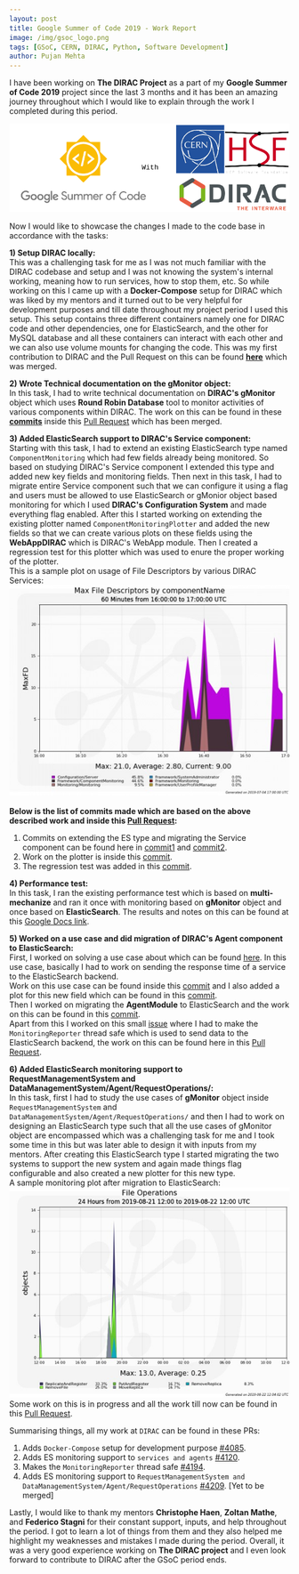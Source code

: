 ```yaml
---
layout: post
title: Google Summer of Code 2019 - Work Report
image: /img/gsoc_logo.png
tags: [GSoC, CERN, DIRAC, Python, Software Development]
author: Pujan Mehta
---
```


I have been working on **The DIRAC Project** as a part of my **Google Summer of Code 2019** project since the last 3 months and it has been an amazing journey throughout which I would like to explain through the work I completed during this period.

![GSoC 2019 Cover Image by Pujan](/img/GSoC_merged.png)

Now I would like to showcase the changes I made to the code base in accordance with the tasks:

**1) Setup DIRAC locally:** <br>
This was a challenging task for me as I was not much familiar with the DIRAC codebase and setup and I was not knowing the system's internal working, meaning how to run services, how to stop them, etc.
So while working on this I came up with a **Docker-Compose** setup for DIRAC which was liked by my mentors and it turned out to be very helpful for development purposes and till date throughout my project period I used this setup. This setup contains three different containers namely one for DIRAC code and other dependencies, one for ElasticSearch, and the other for MySQL database and all these containers can interact with each other and we can also use volume mounts for changing the code.
This was my first contribution to DIRAC and the Pull Request on this can be found **[here](https://github.com/DIRACGrid/DIRAC/pull/4085)** which was merged.

**2) Wrote Technical documentation on the gMonitor object:** <br>
In this task, I had to write technical documentation on **DIRAC's gMonitor** object which uses **Round Robin Database** tool to monitor activities of various components within DIRAC.
The work on this can be found in these **[commits](https://github.com/DIRACGrid/DIRAC/pull/4120/commits/6564f40ac953dc451066b7c01cf304952af5ea6e)** inside this [Pull Request](https://github.com/DIRACGrid/DIRAC/pull/4120) which has been merged.

**3) Added ElasticSearch support to DIRAC's Service component:** <br>
Starting with this task, I had to extend an existing ElasticSearch type named `ComponentMonitoring` which had few fields already being monitored. So based on studying DIRAC's Service component I extended this type and added new key fields and monitoring fields.
Then next in this task, I had to migrate entire Service component such that we can configure it using a flag and users must be allowed to use ElasticSearch or gMonior object based monitoring for which I used **DIRAC's Configuration System** and made everything flag enabled.
After this I started working on extending the existing plotter named `ComponentMonitoringPlotter` and added the new fields so that we can create various plots on these fields using the **WebAppDIRAC** which is DIRAC's WebApp module.
Then I created a regression test for this plotter which was used to enure the proper working of the plotter. <br>
This is a sample plot on usage of File Descriptors by various DIRAC Services:<br>
![Sample plot of MaxFD](/img/maxFD_ComponentMonitoring.jpg)
<br>
<br>
**Below is the list of commits made which are based on the above described work and inside this [Pull Request](https://github.com/DIRACGrid/DIRAC/pull/4120):** <br>
1) Commits on extending the ES type and migrating the Service component can be found here in [commit1](https://github.com/DIRACGrid/DIRAC/pull/4120/commits/0aed45b2527aa7bb940ee6b3f674cea80e0f71c9) and [commit2](https://github.com/DIRACGrid/DIRAC/pull/4120/commits/f025d506154c4416f69a62b27f28edd2780b97ec). <br>
2) Work on the plotter is inside this [commit](https://github.com/DIRACGrid/DIRAC/pull/4120/commits/4f358e5d241c31d18bd06ff576361566b341408c). <br>
3) The regression test was added in this [commit](https://github.com/DIRACGrid/DIRAC/pull/4120/commits/8274ec3b05136dd16ff6bb2052bfe59cb7ad2409). <br>

**4) Performance test:** <br>
In this task, I ran the existing performance test which is based on **multi-mechanize** and ran it  once with monitoring based on **gMonitor** object and once based on **ElasticSearch**.
The results and notes on this can be found at this [Google Docs link](https://docs.google.com/document/d/17bU507piVlNr-_vob3T4o_HiJyZ0lFNsAu67V5ec2R4/edit?usp=sharing). <br>

**5) Worked on a use case and did migration of DIRAC's Agent component to ElasticSearch:** <br>
First, I worked on solving a use case about which can be found [here](https://github.com/DIRACGrid/DIRAC/issues/2138). In this use case, basically I had to work on sending the response time of a service to the ElasticSearch backend.<br>
Work on this use case can be found inside this [commit](https://github.com/DIRACGrid/DIRAC/pull/4120/commits/0933da551c408ead6caf3480d1c2cc3059a53fae) and I also added a plot for this new field which can be found in this [commit](https://github.com/DIRACGrid/DIRAC/pull/4120/commits/e919cfe7b80dcae3e88372e26e972c349f4cfcce).<br>
Then I worked on migrating the **AgentModule** to ElasticSearch and the work on this can be found in this [commit](https://github.com/DIRACGrid/DIRAC/pull/4120/commits/b6d851741ba5cfe22cca78be8358dae51b3723cd).<br>
Apart from this I worked on this small [issue](https://github.com/DIRACGrid/DIRAC/issues/4193) where I had to make the `MonitoringReporter` thread safe which is used to send data to the ElasticSearch backend, the work on this can be found here in this [Pull Request](https://github.com/DIRACGrid/DIRAC/pull/4194).<br>

**6) Added ElasticSearch monitoring support to RequestManagementSystem and DataManagementSystem/Agent/RequestOperations/:**<br>
In this task, first I had to study the use cases of **gMonitor** object inside `RequestManagementSystem` and `DataManagementSystem/Agent/RequestOperations/` and then I had to work on designing an ElasticSearch type such that all the use cases of gMonitor object are encompassed which was a challenging task for me and I took some time in this but was later able to design it with inputs from my mentors.
After creating this ElasticSearch type I started migrating the two systems to support the new system and again made things flag configurable and also created a new plotter for this new type.<br>
A sample monitoring plot after migration to ElasticSearch:<br>
![RMS, DMS Plot](/img/RMS_Monitoring_plot.jpg)
<br>
Some work on this is in progress and all the work till now can be found in this [Pull Request](https://github.com/DIRACGrid/DIRAC/pull/4209).
<br>

Summarising things, all my work at `DIRAC` can be found in these PRs:<br>
1) Adds `Docker-Compose` setup for development purpose [#4085](https://github.com/DIRACGrid/DIRAC/pull/4085). <br>
2) Adds ES monitoring support to `services and agents` [#4120](https://github.com/DIRACGrid/DIRAC/pull/4120). <br>
3) Makes the `MonitoringReporter` thread safe [#4194](https://github.com/DIRACGrid/DIRAC/pull/4194). <br>
4) Adds ES monitoring support to `RequestManagementSystem and DataManagementSystem/Agent/RequestOperations` [#4209](https://github.com/DIRACGrid/DIRAC/pull/4209). [Yet to be merged]<br>

Lastly, I would like to thank my mentors **Christophe Haen**, **Zoltan Mathe**, and **Federico Stagni** for their constant support, inputs, and help throughout the period. I got to learn a lot of things from them and they also helped me highlight my weaknesses and mistakes I made during the period.
Overall, it was a very good experience working on **The DIRAC project** and I even look forward to contribute to DIRAC after the GSoC period ends.